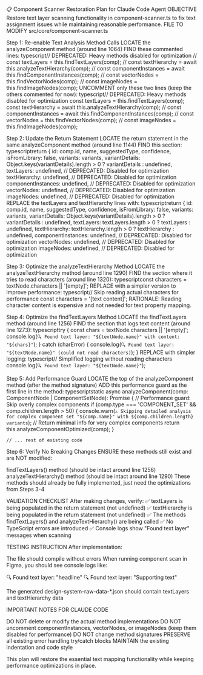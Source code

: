 📋 Component Scanner Restoration Plan for Claude Code Agent
OBJECTIVE
Restore text layer scanning functionality in component-scanner.ts to fix text assignment issues while maintaining reasonable performance.
FILE TO MODIFY
src/core/component-scanner.ts

Step 1: Re-enable Text Analysis Method Calls
LOCATE the analyzeComponent method (around line 1064)
FIND these commented lines:
typescript// DEPRECATED: Heavy methods disabled for optimization
// const textLayers = this.findTextLayers(comp);
// const textHierarchy = await this.analyzeTextHierarchy(comp);
// const componentInstances = await this.findComponentInstances(comp);
// const vectorNodes = this.findVectorNodes(comp);
// const imageNodes = this.findImageNodes(comp);
UNCOMMENT only these two lines (keep the others commented for now):
typescript// DEPRECATED: Heavy methods disabled for optimization
const textLayers = this.findTextLayers(comp);
const textHierarchy = await this.analyzeTextHierarchy(comp);
// const componentInstances = await this.findComponentInstances(comp);
// const vectorNodes = this.findVectorNodes(comp);
// const imageNodes = this.findImageNodes(comp);

Step 2: Update the Return Statement
LOCATE the return statement in the same analyzeComponent method (around line 1144)
FIND this section:
typescriptreturn {
    id: comp.id,
    name,
    suggestedType,
    confidence,
    isFromLibrary: false,
    variants: variants,
    variantDetails: Object.keys(variantDetails).length > 0 ? variantDetails : undefined,
    textLayers: undefined, // DEPRECATED: Disabled for optimization
    textHierarchy: undefined, // DEPRECATED: Disabled for optimization
    componentInstances: undefined, // DEPRECATED: Disabled for optimization
    vectorNodes: undefined, // DEPRECATED: Disabled for optimization
    imageNodes: undefined, // DEPRECATED: Disabled for optimization
REPLACE the textLayers and textHierarchy lines with:
typescriptreturn {
    id: comp.id,
    name,
    suggestedType,
    confidence,
    isFromLibrary: false,
    variants: variants,
    variantDetails: Object.keys(variantDetails).length > 0 ? variantDetails : undefined,
    textLayers: textLayers.length > 0 ? textLayers : undefined,
    textHierarchy: textHierarchy.length > 0 ? textHierarchy : undefined,
    componentInstances: undefined, // DEPRECATED: Disabled for optimization
    vectorNodes: undefined, // DEPRECATED: Disabled for optimization
    imageNodes: undefined, // DEPRECATED: Disabled for optimization

Step 3: Optimize the analyzeTextHierarchy Method
LOCATE the analyzeTextHierarchy method (around line 1290)
FIND the section where it tries to read characters (around line 1320):
typescriptconst characters = textNode.characters || '[empty]';
REPLACE with a simpler version to improve performance:
typescript// Skip reading actual characters for performance
const characters = '[text content]';
RATIONALE: Reading character content is expensive and not needed for text property mapping.

Step 4: Optimize the findTextLayers Method
LOCATE the findTextLayers method (around line 1256)
FIND the section that logs text content (around line 1273):
typescripttry {
    const chars = textNode.characters || '[empty]';
    console.log(`🔍 Found text layer: "${textNode.name}" with content: "${chars}"`);
} catch (charError) {
    console.log(`🔍 Found text layer: "${textNode.name}" (could not read characters)`);
}
REPLACE with simpler logging:
typescript// Simplified logging without reading characters
console.log(`🔍 Found text layer: "${textNode.name}"`);

Step 5: Add Performance Guard
LOCATE the top of the analyzeComponent method (after the method signature)
ADD this performance guard as the first line in the method:
typescriptstatic async analyzeComponent(comp: ComponentNode | ComponentSetNode): Promise<ComponentInfo> {
    // Performance guard: Skip overly complex components
    if (comp.type === 'COMPONENT_SET' && comp.children.length > 50) {
        console.warn(`⚠️ Skipping detailed analysis for complex component set "${comp.name}" with ${comp.children.length} variants`);
        // Return minimal info for very complex components
        return this.analyzeComponentOptimized(comp);
    }
    
    // ... rest of existing code

Step 6: Verify No Breaking Changes
ENSURE these methods still exist and are NOT modified:

findTextLayers() method (should be intact around line 1256)
analyzeTextHierarchy() method (should be intact around line 1290)
These methods should already be fully implemented, just need the optimizations from Steps 3-4


VALIDATION CHECKLIST
After making changes, verify:
✅ textLayers is being populated in the return statement (not undefined)
✅ textHierarchy is being populated in the return statement (not undefined)
✅ The methods findTextLayers() and analyzeTextHierarchy() are being called
✅ No TypeScript errors are introduced
✅ Console logs show "Found text layer" messages when scanning

TESTING INSTRUCTION
After implementation:

The file should compile without errors
When running component scan in Figma, you should see console logs like:

🔍 Found text layer: "headline"
🔍 Found text layer: "Supporting text"


The generated design-system-raw-data-*.json should contain textLayers and textHierarchy data


IMPORTANT NOTES FOR CLAUDE CODE

DO NOT delete or modify the actual method implementations
DO NOT uncomment componentInstances, vectorNodes, or imageNodes (keep them disabled for performance)
DO NOT change method signatures
PRESERVE all existing error handling try/catch blocks
MAINTAIN the existing indentation and code style

This plan will restore the essential text mapping functionality while keeping performance optimizations in place.

